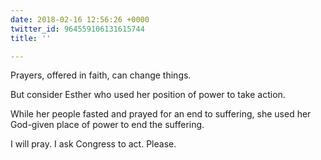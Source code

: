 ```yaml
---
date: 2018-02-16 12:56:26 +0000
twitter_id: 964559106131615744
title: ''

---
```

Prayers, offered in faith, can change things.

But consider Esther who used her position of power to take action.

While her people fasted and prayed for an end to suffering, she used her God-given place of power to end the suffering.

I will pray. I ask Congress to act. Please.
